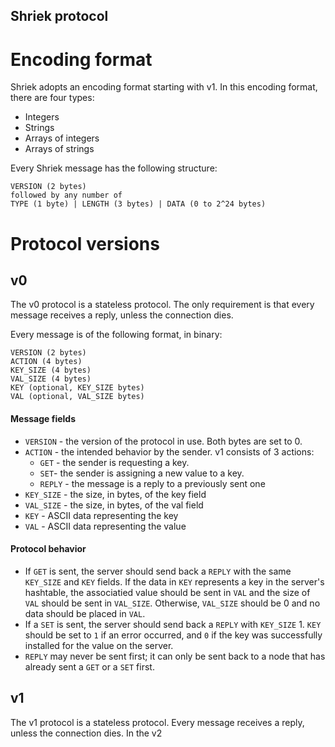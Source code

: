 Shriek protocol
---
# Encoding format
Shriek adopts an encoding format starting with v1. In this encoding format, there are
four types:
* Integers
* Strings
* Arrays of integers
* Arrays of strings

Every Shriek message has the following structure:
```
VERSION (2 bytes)
followed by any number of
TYPE (1 byte) | LENGTH (3 bytes) | DATA (0 to 2^24 bytes)
```


# Protocol versions

## v0
The v0 protocol is a stateless protocol. The only requirement
is that every message receives a reply, unless the connection dies.

Every message is of the following format, in binary:
```
VERSION (2 bytes)
ACTION (4 bytes)
KEY_SIZE (4 bytes)
VAL_SIZE (4 bytes)
KEY (optional, KEY_SIZE bytes)
VAL (optional, VAL_SIZE bytes)
```

#### Message fields
* `VERSION` - the version of the protocol in use. Both bytes are set to 0.
* `ACTION` - the intended behavior by the sender. v1 consists of 3 actions:
  * `GET` - the sender is requesting a key.
  * `SET`- the sender is assigning a new value to a key.
  * `REPLY` - the message is a reply to a previously sent one
* `KEY_SIZE` - the size, in bytes, of the key field
* `VAL_SIZE` - the size, in bytes, of the val field
* `KEY` - ASCII data representing the key
* `VAL` - ASCII data representing the value

#### Protocol behavior
* If `GET` is sent, the server should send back a `REPLY` with the same `KEY_SIZE` and `KEY` fields.
If the data in `KEY` represents a key in the server's hashtable, the associatied value should be
sent in `VAL` and the size of `VAL` should be sent in `VAL_SIZE`. Otherwise, `VAL_SIZE` should be 0
and no data should be placed in `VAL`.
* If a `SET` is sent, the server should send back a `REPLY` with `KEY_SIZE` 1. `KEY` should
be set to `1` if an error occurred, and `0` if the key was successfully installed for the
value on the server.
* `REPLY` may never be sent first; it can only be sent back to a node that has
already sent a `GET` or a `SET` first.

## v1
The v1 protocol is a stateless protocol. Every message receives a reply, unless the connection dies.
In the v2


